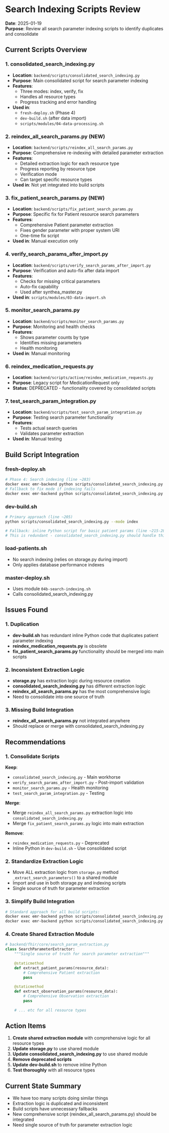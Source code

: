 # Search Indexing Scripts Review

**Date**: 2025-01-19  
**Purpose**: Review all search parameter indexing scripts to identify duplicates and consolidate

## Current Scripts Overview

### 1. **consolidated_search_indexing.py**
- **Location**: `backend/scripts/consolidated_search_indexing.py`
- **Purpose**: Main consolidated script for search parameter indexing
- **Features**:
  - Three modes: index, verify, fix
  - Handles all resource types
  - Progress tracking and error handling
- **Used in**: 
  - `fresh-deploy.sh` (Phase 4)
  - `dev-build.sh` (after data import)
  - `scripts/modules/04-data-processing.sh`

### 2. **reindex_all_search_params.py** (NEW)
- **Location**: `backend/scripts/reindex_all_search_params.py`
- **Purpose**: Comprehensive re-indexing with detailed parameter extraction
- **Features**:
  - Detailed extraction logic for each resource type
  - Progress reporting by resource type
  - Verification mode
  - Can target specific resource types
- **Used in**: Not yet integrated into build scripts

### 3. **fix_patient_search_params.py** (NEW)
- **Location**: `backend/scripts/fix_patient_search_params.py`
- **Purpose**: Specific fix for Patient resource search parameters
- **Features**:
  - Comprehensive Patient parameter extraction
  - Fixes gender parameter with proper system URI
  - One-time fix script
- **Used in**: Manual execution only

### 4. **verify_search_params_after_import.py**
- **Location**: `backend/scripts/verify_search_params_after_import.py`
- **Purpose**: Verification and auto-fix after data import
- **Features**:
  - Checks for missing critical parameters
  - Auto-fix capability
  - Used after synthea_master.py
- **Used in**: `scripts/modules/03-data-import.sh`

### 5. **monitor_search_params.py**
- **Location**: `backend/scripts/monitor_search_params.py`
- **Purpose**: Monitoring and health checks
- **Features**:
  - Shows parameter counts by type
  - Identifies missing parameters
  - Health monitoring
- **Used in**: Manual monitoring

### 6. **reindex_medication_requests.py**
- **Location**: `backend/scripts/active/reindex_medication_requests.py`
- **Purpose**: Legacy script for MedicationRequest only
- **Status**: DEPRECATED - functionality covered by consolidated scripts

### 7. **test_search_param_integration.py**
- **Location**: `backend/scripts/test_search_param_integration.py`
- **Purpose**: Testing search parameter functionality
- **Features**:
  - Tests actual search queries
  - Validates parameter extraction
- **Used in**: Manual testing

## Build Script Integration

### fresh-deploy.sh
```bash
# Phase 4: Search indexing (line ~283)
docker exec emr-backend python scripts/consolidated_search_indexing.py --mode index
# Fallback to fix mode if indexing fails
docker exec emr-backend python scripts/consolidated_search_indexing.py --mode fix
```

### dev-build.sh
```bash
# Primary approach (line ~205)
python scripts/consolidated_search_indexing.py --mode index

# Fallback: inline Python script for basic patient params (line ~215-285)
# This is redundant - consolidated_search_indexing.py should handle this
```

### load-patients.sh
- No search indexing (relies on storage.py during import)
- Only applies database performance indexes

### master-deploy.sh
- Uses module `04b-search-indexing.sh`
- Calls consolidated_search_indexing.py

## Issues Found

### 1. Duplication
- **dev-build.sh** has redundant inline Python code that duplicates patient parameter indexing
- **reindex_medication_requests.py** is obsolete
- **fix_patient_search_params.py** functionality should be merged into main scripts

### 2. Inconsistent Extraction Logic
- **storage.py** has extraction logic during resource creation
- **consolidated_search_indexing.py** has different extraction logic
- **reindex_all_search_params.py** has the most comprehensive logic
- Need to consolidate into one source of truth

### 3. Missing Build Integration
- **reindex_all_search_params.py** not integrated anywhere
- Should replace or merge with consolidated_search_indexing.py

## Recommendations

### 1. Consolidate Scripts
**Keep**:
- `consolidated_search_indexing.py` - Main workhorse
- `verify_search_params_after_import.py` - Post-import validation
- `monitor_search_params.py` - Health monitoring
- `test_search_param_integration.py` - Testing

**Merge**:
- Merge `reindex_all_search_params.py` extraction logic into `consolidated_search_indexing.py`
- Merge `fix_patient_search_params.py` logic into main extraction

**Remove**:
- `reindex_medication_requests.py` - Deprecated
- Inline Python in `dev-build.sh` - Use consolidated script

### 2. Standardize Extraction Logic
- Move ALL extraction logic from `storage.py` method `_extract_search_parameters()` to a shared module
- Import and use in both storage.py and indexing scripts
- Single source of truth for parameter extraction

### 3. Simplify Build Integration
```bash
# Standard approach for all build scripts:
docker exec emr-backend python scripts/consolidated_search_indexing.py --mode index || \
docker exec emr-backend python scripts/consolidated_search_indexing.py --mode fix
```

### 4. Create Shared Extraction Module
```python
# backend/fhir/core/search_param_extraction.py
class SearchParameterExtractor:
    """Single source of truth for search parameter extraction"""
    
    @staticmethod
    def extract_patient_params(resource_data):
        # Comprehensive Patient extraction
        pass
    
    @staticmethod
    def extract_observation_params(resource_data):
        # Comprehensive Observation extraction
        pass
    
    # ... etc for all resource types
```

## Action Items

1. **Create shared extraction module** with comprehensive logic for all resource types
2. **Update storage.py** to use shared module
3. **Update consolidated_search_indexing.py** to use shared module
4. **Remove deprecated scripts**
5. **Update dev-build.sh** to remove inline Python
6. **Test thoroughly** with all resource types

## Current State Summary

- We have too many scripts doing similar things
- Extraction logic is duplicated and inconsistent
- Build scripts have unnecessary fallbacks
- New comprehensive script (reindex_all_search_params.py) should be integrated
- Need single source of truth for parameter extraction logic